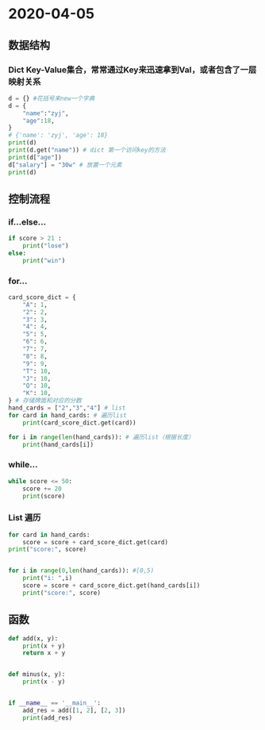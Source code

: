 # 2020-04-05



## 数据结构
### Dict Key-Value集合，常常通过Key来迅速拿到Val，或者包含了一层映射关系
```python
d = {} #花括号来new一个字典
d = {
    "name":"zyj",
    "age":18,
}
# {'name': 'zyj', 'age': 18}
print(d)
print(d.get("name")) # dict 第一个访问key的方法
print(d["age"])
d["salary"] = "30w" # 放置一个元素
print(d)
```

## 控制流程
### if...else...
```python
if score > 21 :
    print("lose")
else:
    print("win")
```
### for...
```python
card_score_dict = {
    "A": 1,
    "2": 2,
    "3": 3,
    "4": 4,
    "5": 5,
    "6": 6,
    "7": 7,
    "8": 8,
    "9": 9,
    "T": 10,
    "J": 10,
    "Q": 10,
    "K": 10,
} # 存储牌面和对应的分数
hand_cards = ["2","3","4"] # list
for card in hand_cards: # 遍历list
    print(card_score_dict.get(card))

for i in range(len(hand_cards)): # 遍历list（根据长度）
    print(hand_cards[i])
```
### while...
```python
while score <= 50:
    score += 20
    print(score)
```

### List 遍历
```python
for card in hand_cards:
    score = score + card_score_dict.get(card)
print("score:", score)


for i in range(0,len(hand_cards)): #[0,5)
    print("i: ",i)
    score = score + card_score_dict.get(hand_cards[i])
    print("score:", score)
```


## 函数
```python
def add(x, y):
    print(x + y)
    return x + y


def minus(x, y):
    print(x - y)


if __name__ == '__main__':
    add_res = add([1, 2], [2, 3])
    print(add_res)

```